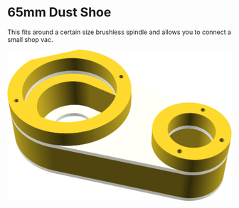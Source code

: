 # 65mm Dust Shoe

This fits around a certain size brushless spindle and allows you to connect a
small shop vac.

![Dust Shoe](dust_demo.png)
